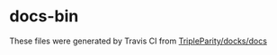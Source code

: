 # docs-bin

These files were generated by Travis CI from [TripleParity/docks/docs](https://github.com/TripleParity/docks/tree/arch/docs)
